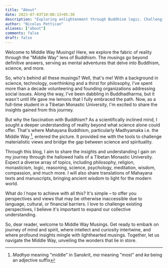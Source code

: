 ```yaml
---
title: "About"
date: 2023-07-03T10:08:13+05:30
description: "Exploring enlightenment through Buddhism logic. Challenging perspectives, embracing wisdom and inquiry. Unraveling the tapestry of reality together."
author: "Nicolas Pettican"
aliases: ["about"]
comments: false
draft: false
---
```


Welcome to Middle Way Musings! Here, we explore the fabric of reality through the "Middle Way" lens of Buddhism. The musings go beyond definitive answers, serving as mental adventures that delve into Buddhism, science, and more.

So, who's behind all these musings? Well, that's me! With a background in science, technology, overthinking and a thirst for philosophy, I've spent more than a decade volunteering and founding organizations addressing social issues. Along the way, I've been dabbling in Buddhadharma, but it wasn't until life gave me lemons that I fully embraced the path. Now, as a full-time student in a Tibetan Monastic University, I'm excited to share the insights gained from this journey.

But why the fascination with Buddhism? As a scientifically inclined mind, I sought a deeper understanding of reality beyond what science alone could offer. That's where Mahayana Buddhism, particularly Madhyamaka i.e. the Middle Way [^1], entered the picture. It provided me with the tools to challenge materialistic views and bridge the gap between science and spirituality.

Through this blog, I aim to share the insights and understanding I gain on my journey through the hallowed halls of a Tibetan Monastic University. Expect a diverse array of topics, including philosophy, religion, monasticism, logic, reasoning, science, psychology, meditation, wisdom, compassion, and much more. I will also share translations of Mahayana texts and manuscripts, bringing ancient wisdom to light for the modern world.

What do I hope to achieve with all this? It's simple – to offer you perspectives and views that may be otherwise inaccessible due to language, cultural, or financial barriers. I love to challenge existing perspectives, I believe it's important to expand our collective understanding.

So, dear reader, welcome to Middle Way Musings. Get ready to embark on journey of mind and spirit, where intellect and curiosity intertwine, and where profound insights mingle with lighthearted musings. Together, let us navigate the Middle Way, unveiling the wonders that lie in store.

[^1]: _Madhya_ meaning "middle" in Sanskrit, _ma_ meaning "most" and _ka_ being an adjective suffix
